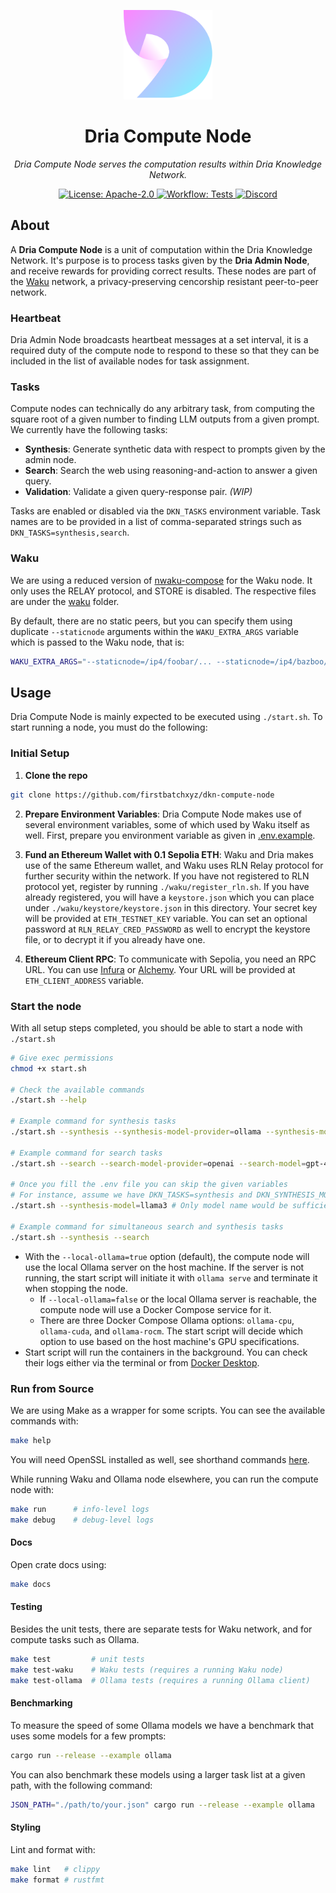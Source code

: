 <p align="center">
  <img src="https://raw.githubusercontent.com/firstbatchxyz/dria-js-client/master/logo.svg" alt="logo" width="142">
</p>

<p align="center">
  <h1 align="center">
    Dria Compute Node
  </h1>
  <p align="center">
    <i>Dria Compute Node serves the computation results within Dria Knowledge Network.</i>
  </p>
</p>

<p align="center">
    <a href="https://opensource.org/license/apache-2-0" target="_blank">
        <img alt="License: Apache-2.0" src="https://img.shields.io/badge/license-Apache%202.0-7CB9E8.svg">
    </a>
    <a href="./.github/workflows/test.yml" target="_blank">
        <img alt="Workflow: Tests" src="https://github.com/firstbatchxyz/dkn-compute-node/actions/workflows/tests.yml/badge.svg?branch=master">
    </a>
    <a href="https://discord.gg/2wuU9ym6fq" target="_blank">
        <img alt="Discord" src="https://dcbadge.vercel.app/api/server/2wuU9ym6fq?style=flat">
    </a>
</p>

## About

A **Dria Compute Node** is a unit of computation within the Dria Knowledge Network. It's purpose is to process tasks given by the **Dria Admin Node**, and receive rewards for providing correct results. These nodes are part of the [Waku](https://waku.org/) network, a privacy-preserving cencorship resistant peer-to-peer network.

### Heartbeat

Dria Admin Node broadcasts heartbeat messages at a set interval, it is a required duty of the compute node to respond to these so that they can be included in the list of available nodes for task assignment.

### Tasks

Compute nodes can technically do any arbitrary task, from computing the square root of a given number to finding LLM outputs from a given prompt. We currently have the following tasks:

- **Synthesis**: Generate synthetic data with respect to prompts given by the admin node.
- **Search**: Search the web using reasoning-and-action to answer a given query.
- **Validation**: Validate a given query-response pair. _(WIP)_

Tasks are enabled or disabled via the `DKN_TASKS` environment variable. Task names are to be provided in a list of comma-separated strings such as `DKN_TASKS=synthesis,search`.

### Waku

We are using a reduced version of [nwaku-compose](https://github.com/waku-org/nwaku-compose) for the Waku node. It only uses the RELAY protocol, and STORE is disabled. The respective files are under the [waku](./waku/) folder.

By default, there are no static peers, but you can specify them using duplicate `--staticnode` arguments within the `WAKU_EXTRA_ARGS` variable which is passed to the Waku node, that is:

```sh
WAKU_EXTRA_ARGS="--staticnode=/ip4/foobar/... --staticnode=/ip4/bazboo/..."
```

## Usage

Dria Compute Node is mainly expected to be executed using `./start.sh`. To start running a node, you must do the following:

### Initial Setup

1. **Clone the repo**

```bash
git clone https://github.com/firstbatchxyz/dkn-compute-node
```

2. **Prepare Environment Variables**: Dria Compute Node makes use of several environment variables, some of which used by Waku itself as well. First, prepare you environment variable as given in [.env.example](./.env.example).

3. **Fund an Ethereum Wallet with 0.1 Sepolia ETH**: Waku and Dria makes use of the same Ethereum wallet, and Waku uses RLN Relay protocol for further security within the network. If you have not registered to RLN protocol yet, register by running `./waku/register_rln.sh`. If you have already registered, you will have a `keystore.json` which you can place under `./waku/keystore/keystore.json` in this directory. Your secret key will be provided at `ETH_TESTNET_KEY` variable. You can set an optional password at `RLN_RELAY_CRED_PASSWORD` as well to encrypt the keystore file, or to decrypt it if you already have one.

4. **Ethereum Client RPC**: To communicate with Sepolia, you need an RPC URL. You can use [Infura](https://app.infura.io/) or [Alchemy](https://www.alchemy.com/). Your URL will be provided at `ETH_CLIENT_ADDRESS` variable.

### Start the node

With all setup steps completed, you should be able to start a node with `./start.sh`

```sh
# Give exec permissions
chmod +x start.sh

# Check the available commands
./start.sh --help

# Example command for synthesis tasks
./start.sh --synthesis --synthesis-model-provider=ollama --synthesis-model=phi3

# Example command for search tasks
./start.sh --search --search-model-provider=openai --search-model=gpt-4o

# Once you fill the .env file you can skip the given variables
# For instance, assume we have DKN_TASKS=synthesis and DKN_SYNTHESIS_MODEL_PROVIDER=ollama in the .env file
./start.sh --synthesis-model=llama3 # Only model name would be sufficient

# Example command for simultaneous search and synthesis tasks
./start.sh --synthesis --search
```

- With the `--local-ollama=true` option (default), the compute node will use the local Ollama server on the host machine. If the server is not running, the start script will initiate it with `ollama serve` and terminate it when stopping the node.
  - If `--local-ollama=false` or the local Ollama server is reachable, the compute node will use a Docker Compose service for it.
  - There are three Docker Compose Ollama options: `ollama-cpu`, `ollama-cuda`, and `ollama-rocm`. The start script will decide which option to use based on the host machine's GPU specifications.
- Start script will run the containers in the background. You can check their logs either via the terminal or from [Docker Desktop](https://www.docker.com/products/docker-desktop/).

### Run from Source

We are using Make as a wrapper for some scripts. You can see the available commands with:

```sh
make help
```

You will need OpenSSL installed as well, see shorthand commands [here](https://github.com/sfackler/rust-openssl/issues/855#issuecomment-450057552).

While running Waku and Ollama node elsewhere, you can run the compute node with:

```sh
make run      # info-level logs
make debug    # debug-level logs
```

#### Docs

Open crate docs using:

```sh
make docs
```

#### Testing

Besides the unit tests, there are separate tests for Waku network, and for compute tasks such as Ollama.

```sh
make test         # unit tests
make test-waku    # Waku tests (requires a running Waku node)
make test-ollama  # Ollama tests (requires a running Ollama client)
```

#### Benchmarking

To measure the speed of some Ollama models we have a benchmark that uses some models for a few prompts:

```sh
cargo run --release --example ollama
```

You can also benchmark these models using a larger task list at a given path, with the following command:

```sh
JSON_PATH="./path/to/your.json" cargo run --release --example ollama
```

#### Styling

Lint and format with:

```sh
make lint   # clippy
make format # rustfmt
```
